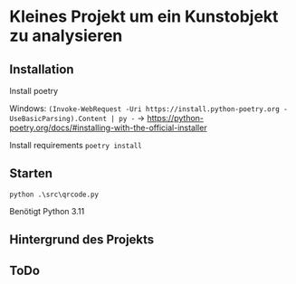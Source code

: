 # Kleines Projekt um ein Kunstobjekt zu analysieren

## Installation

Install poetry

Windows:
`(Invoke-WebRequest -Uri https://install.python-poetry.org -UseBasicParsing).Content | py -`
-> https://python-poetry.org/docs/#installing-with-the-official-installer

Install requirements
`poetry install`

## Starten

`python .\src\qrcode.py`

Benötigt Python 3.11

## Hintergrund des Projekts

## ToDo
